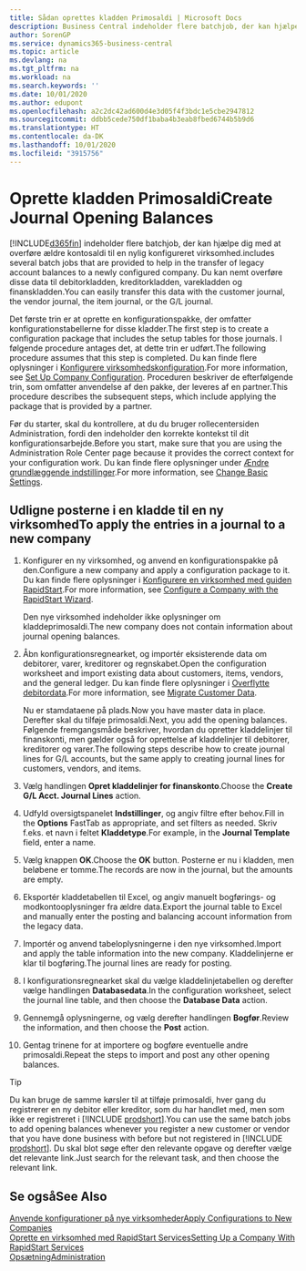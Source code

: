 ```yaml
---
title: Sådan oprettes kladden Primosaldi | Microsoft Docs
description: Business Central indeholder flere batchjob, der kan hjælpe dig med at overføre ældre kontosaldi til en nylig konfigureret virksomhed. Du kan nemt overføre disse data med posteringer.
author: SorenGP
ms.service: dynamics365-business-central
ms.topic: article
ms.devlang: na
ms.tgt_pltfrm: na
ms.workload: na
ms.search.keywords: ''
ms.date: 10/01/2020
ms.author: edupont
ms.openlocfilehash: a2c2dc42ad600d4e3d05f4f3bdc1e5cbe2947812
ms.sourcegitcommit: ddbb5cede750df1baba4b3eab8fbed6744b5b9d6
ms.translationtype: HT
ms.contentlocale: da-DK
ms.lasthandoff: 10/01/2020
ms.locfileid: "3915756"
---
```

# <a name="create-journal-opening-balances"></a><span data-ttu-id="20bb8-104">Oprette kladden Primosaldi</span><span class="sxs-lookup"><span data-stu-id="20bb8-104">Create Journal Opening Balances</span></span>

[!INCLUDE[d365fin](includes/d365fin_md.md)] <span data-ttu-id="20bb8-105">indeholder flere batchjob, der kan hjælpe dig med at overføre ældre kontosaldi til en nylig konfigureret virksomhed.</span><span class="sxs-lookup"><span data-stu-id="20bb8-105">includes several batch jobs that are provided to help in the transfer of legacy account balances to a newly configured company.</span></span> <span data-ttu-id="20bb8-106">Du kan nemt overføre disse data til debitorkladden, kreditorkladden, varekladden og finanskladden.</span><span class="sxs-lookup"><span data-stu-id="20bb8-106">You can easily transfer this data with the customer journal, the vendor journal, the item journal, or the G/L journal.</span></span>

<span data-ttu-id="20bb8-107">Det første trin er at oprette en konfigurationspakke, der omfatter konfigurationstabellerne for disse kladder.</span><span class="sxs-lookup"><span data-stu-id="20bb8-107">The first step is to create a configuration package that includes the setup tables for those journals.</span></span> <span data-ttu-id="20bb8-108">I følgende procedure antages det, at dette trin er udført.</span><span class="sxs-lookup"><span data-stu-id="20bb8-108">The following procedure assumes that this step is completed.</span></span> <span data-ttu-id="20bb8-109">Du kan finde flere oplysninger i [Konfigurere virksomhedskonfiguration](admin-set-up-company-configuration.md).</span><span class="sxs-lookup"><span data-stu-id="20bb8-109">For more information, see [Set Up Company Configuration](admin-set-up-company-configuration.md).</span></span> <span data-ttu-id="20bb8-110">Proceduren beskriver de efterfølgende trin, som omfatter anvendelse af den pakke, der leveres af en partner.</span><span class="sxs-lookup"><span data-stu-id="20bb8-110">This procedure describes the subsequent steps, which include applying the package that is provided by a partner.</span></span>  

<span data-ttu-id="20bb8-111">Før du starter, skal du kontrollere, at du du bruger rollecentersiden Administration, fordi den indeholder den korrekte kontekst til dit konfigurationsarbejde.</span><span class="sxs-lookup"><span data-stu-id="20bb8-111">Before you start, make sure that you are using the Administration Role Center page because it provides the correct context for your configuration work.</span></span> <span data-ttu-id="20bb8-112">Du kan finde flere oplysninger under [Ændre grundlæggende indstillinger](ui-change-basic-settings.md).</span><span class="sxs-lookup"><span data-stu-id="20bb8-112">For more information, see [Change Basic Settings](ui-change-basic-settings.md).</span></span>

## <a name="to-apply-the-entries-in-a-journal-to-a-new-company"></a><span data-ttu-id="20bb8-113">Udligne posterne i en kladde til en ny virksomhed</span><span class="sxs-lookup"><span data-stu-id="20bb8-113">To apply the entries in a journal to a new company</span></span>

1. <span data-ttu-id="20bb8-114">Konfigurer en ny virksomhed, og anvend en konfigurationspakke på den.</span><span class="sxs-lookup"><span data-stu-id="20bb8-114">Configure a new company and apply a configuration package to it.</span></span> <span data-ttu-id="20bb8-115">Du kan finde flere oplysninger i [Konfigurere en virksomhed med guiden RapidStart](admin-how-to-configure-a-company-with-the-rapidstart-wizard.md).</span><span class="sxs-lookup"><span data-stu-id="20bb8-115">For more information, see [Configure a Company with the RapidStart Wizard](admin-how-to-configure-a-company-with-the-rapidstart-wizard.md).</span></span>  

    <span data-ttu-id="20bb8-116">Den nye virksomhed indeholder ikke oplysninger om kladdeprimosaldi.</span><span class="sxs-lookup"><span data-stu-id="20bb8-116">The new company does not contain information about journal opening balances.</span></span>  

2. <span data-ttu-id="20bb8-117">Åbn konfigurationsregnearket, og importér eksisterende data om debitorer, varer, kreditorer og regnskabet.</span><span class="sxs-lookup"><span data-stu-id="20bb8-117">Open the configuration worksheet and import existing data about customers, items, vendors, and the general ledger.</span></span> <span data-ttu-id="20bb8-118">Du kan finde flere oplysninger i [Overflytte debitordata](admin-migrate-customer-data.md).</span><span class="sxs-lookup"><span data-stu-id="20bb8-118">For more information, see [Migrate Customer Data](admin-migrate-customer-data.md).</span></span>  

    <span data-ttu-id="20bb8-119">Nu er stamdataene på plads.</span><span class="sxs-lookup"><span data-stu-id="20bb8-119">Now you have master data in place.</span></span> <span data-ttu-id="20bb8-120">Derefter skal du tilføje primosaldi.</span><span class="sxs-lookup"><span data-stu-id="20bb8-120">Next, you add the opening balances.</span></span> <span data-ttu-id="20bb8-121">Følgende fremgangsmåde beskriver, hvordan du opretter kladdelinjer til finanskonti, men gælder også for oprettelse af kladdelinjer til debitorer, kreditorer og varer.</span><span class="sxs-lookup"><span data-stu-id="20bb8-121">The following steps describe how to create journal lines for G/L accounts, but the same apply to creating journal lines for customers, vendors, and items.</span></span>  
3. <span data-ttu-id="20bb8-122">Vælg handlingen **Opret kladdelinjer for finanskonto**.</span><span class="sxs-lookup"><span data-stu-id="20bb8-122">Choose the **Create G/L Acct. Journal Lines** action.</span></span>  
4. <span data-ttu-id="20bb8-123">Udfyld oversigtspanelet **Indstillinger**, og angiv filtre efter behov.</span><span class="sxs-lookup"><span data-stu-id="20bb8-123">Fill in the **Options** FastTab as appropriate, and set filters as needed.</span></span> <span data-ttu-id="20bb8-124">Skriv f.eks. et navn i feltet **Kladdetype**.</span><span class="sxs-lookup"><span data-stu-id="20bb8-124">For example, in the **Journal Template** field, enter a name.</span></span>  
5. <span data-ttu-id="20bb8-125">Vælg knappen **OK**.</span><span class="sxs-lookup"><span data-stu-id="20bb8-125">Choose the **OK** button.</span></span> <span data-ttu-id="20bb8-126">Posterne er nu i kladden, men beløbene er tomme.</span><span class="sxs-lookup"><span data-stu-id="20bb8-126">The records are now in the journal, but the amounts are empty.</span></span>  
6. <span data-ttu-id="20bb8-127">Eksportér kladdetabellen til Excel, og angiv manuelt bogførings- og modkontooplysninger fra ældre data.</span><span class="sxs-lookup"><span data-stu-id="20bb8-127">Export the journal table to Excel and manually enter the posting and balancing account information from the legacy data.</span></span>
7. <span data-ttu-id="20bb8-128">Importér og anvend tabeloplysningerne i den nye virksomhed.</span><span class="sxs-lookup"><span data-stu-id="20bb8-128">Import and apply the table information into the new company.</span></span> <span data-ttu-id="20bb8-129">Kladdelinjerne er klar til bogføring.</span><span class="sxs-lookup"><span data-stu-id="20bb8-129">The journal lines are ready for posting.</span></span>  
8. <span data-ttu-id="20bb8-130">I konfigurationsregnearket skal du vælge kladdelinjetabellen og derefter vælge handlingen **Databasedata**.</span><span class="sxs-lookup"><span data-stu-id="20bb8-130">In the configuration worksheet, select the journal line table, and then choose the **Database Data** action.</span></span>  
9. <span data-ttu-id="20bb8-131">Gennemgå oplysningerne, og vælg derefter handlingen **Bogfør**.</span><span class="sxs-lookup"><span data-stu-id="20bb8-131">Review the information, and then choose the **Post** action.</span></span>  
10. <span data-ttu-id="20bb8-132">Gentag trinene for at importere og bogføre eventuelle andre primosaldi.</span><span class="sxs-lookup"><span data-stu-id="20bb8-132">Repeat the steps to import and post any other opening balances.</span></span>  

> [!TIP]
> <span data-ttu-id="20bb8-133">Du kan bruge de samme kørsler til at tilføje primosaldi, hver gang du registrerer en ny debitor eller kreditor, som du har handlet med, men som ikke er registreret i [!INCLUDE [prodshort](includes/prodshort.md)].</span><span class="sxs-lookup"><span data-stu-id="20bb8-133">You can use the same batch jobs to add opening balances whenever you register a new customer or vendor that you have done business with before but not registered in [!INCLUDE [prodshort](includes/prodshort.md)].</span></span> <span data-ttu-id="20bb8-134">Du skal blot søge efter den relevante opgave og derefter vælge det relevante link.</span><span class="sxs-lookup"><span data-stu-id="20bb8-134">Just search for the relevant task, and then choose the relevant link.</span></span>

## <a name="see-also"></a><span data-ttu-id="20bb8-135">Se også</span><span class="sxs-lookup"><span data-stu-id="20bb8-135">See Also</span></span>

[<span data-ttu-id="20bb8-136">Anvende konfigurationer på nye virksomheder</span><span class="sxs-lookup"><span data-stu-id="20bb8-136">Apply Configurations to New Companies</span></span>](admin-apply-configuration-to-new-companies.md)  
[<span data-ttu-id="20bb8-137">Oprette en virksomhed med RapidStart Services</span><span class="sxs-lookup"><span data-stu-id="20bb8-137">Setting Up a Company With RapidStart Services</span></span>](admin-set-up-a-company-with-rapidstart.md)  
[<span data-ttu-id="20bb8-138">Opsætning</span><span class="sxs-lookup"><span data-stu-id="20bb8-138">Administration</span></span>](admin-setup-and-administration.md)  
